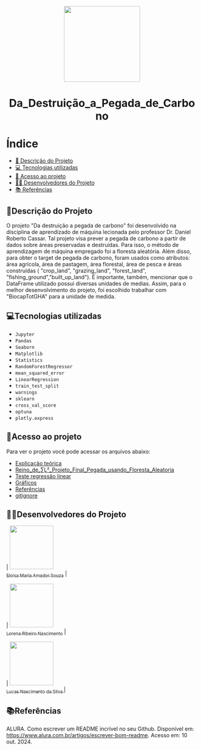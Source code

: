 <p align="center">
    <img src="https://github.com/user-attachments/assets/8450d746-08ba-4acd-8adb-81e05cc6caab" width="200" height="200" />
</p>

<h1 align="center"> Da_Destruição_a_Pegada_de_Carbono </h1>

# Índice 

* [📝 Descrição do Projeto](#descrição-do-projeto)
* [💻 Tecnologias utilizadas](#tecnologias-utilizadas)
* [📁 Acesso ao projeto](#acesso-ao-projeto)
* [🧑‍💻 Desenvolvedores do Projeto](#desenvolvedores-do-projeto)
* [📚 Referências](#referências)

## 📝Descrição do Projeto

O projeto "Da destruição a pegada de carbono" foi desenvolvido na disciplina de aprendizado de máquina lecionada pelo professor Dr. Daniel Roberto Cassar. Tal projeto visa prever a pegada de carbono a partir de dados sobre áreas preservadas e destruídas. Para isso, o método de aprendizagem de máquina empregado foi a floresta aleatória. Além disso, para obter o target de pegada de carbono, foram usados como atributos: área agrícola, área de pastagem, área florestal, área de pesca e áreas construídas ( "crop_land", "grazing_land", "forest_land", "fishing_ground","built_up_land"). É importante, também, mencionar que o DataFrame utilizado possui diversas unidades de medias. Assim, para o melhor desenvolvimento do projeto, foi escolhido trabalhar com "BiocapTotGHA" para a unidade de medida.

## 💻Tecnologias utilizadas

- `Jupyter`
- `Pandas`
- `Seaborn`
- `Matplotlib`
- `Statistics`
- `RandomForestRegressor`
- `mean_squared_error`
- `LinearRegression`
- `train_test_split`
- `warnings`
- `sklearn`
- `cross_val_score`
- `optuna`
- `plotly.express`

## 📁Acesso ao projeto

Para ver o projeto você pode acessar os arquivos abaixo:
- [Explicação teórica](https://github.com/Lorena881/Da_Destruicao_a_Pegada_de_Carbono/blob/main/Explica%C3%A7%C3%A3o%20te%C3%B3rica.md)
- [Reino_de_∑L²_Projeto_Final_Pegada_usando_Floresta_Aleatoria](https://github.com/Lorena881/Da_Destruicao_a_Pegada_de_Carbono/blob/main/Reino_de_%E2%88%91L%C2%B2_Projeto_Final_Pegada_usando_Floresta_Aleatoria.ipynb)
- [Teste regressão linear](https://github.com/Lorena881/Da_Destruicao_a_Pegada_de_Carbono/blob/main/Teste%20regress%C3%A3o%20linear.ipynb)
- [Gráficos](https://github.com/Lorena881/Da_Destruicao_a_Pegada_de_Carbono/tree/main/Gr%C3%A1ficos)
- [Referências](https://github.com/Lorena881/Da_Destruicao_a_Pegada_de_Carbono/blob/main/Refer%C3%AAncias.md)
- [gitignore](https://github.com/Lorena881/Da_Destruicao_a_Pegada_de_Carbono/blob/main/.gitignore)

## 🧑‍💻Desenvolvedores do Projeto

| [<img loading="lazy" src="https://avatars.githubusercontent.com/u/172425341?s=400&u=27f1f6f0257dfea068b3b763758914d077f15952&v=4" width=115><br><sub>Eloisa Maria Amador Souza</sub>](https://github.com/settings/profile) |  

| [<img loading="lazy" src="https://avatars.githubusercontent.com/u/172424739?v=4" width=115><br><sub>Lorena Ribeiro Nascimento</sub>](https://github.com/Lorena881) |  

| [<img loading="lazy" src="https://avatars.githubusercontent.com/u/172425487?v=4" width=115><br><sub>Lucas Nascimento da Silva </sub>](https://github.com/lucasnsilva7) |  

## 📚Referências

ALURA. Como escrever um README incrível no seu Github. Disponível em: https://www.alura.com.br/artigos/escrever-bom-readme. Acesso em: 10 out. 2024.

